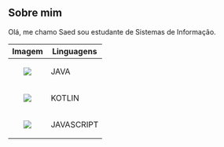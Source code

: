 ## Sobre mim
Olá, me chamo Saed sou estudante de Sistemas de Informação.

|                                          Imagem                                                    | Linguagens |
|----------------------------------------------------------------------------------------------------|------------|
|<p align="center"> <a href=""> <img src="https://skillicons.dev/icons?i=java"> </a> </p>            |JAVA        |
|<p align="center"> <a href=""> <img src="https://skillicons.dev/icons?i=kotlin"> </a> </p>          |KOTLIN      |
|<p align="center"> <a href=""> <img src="https://skillicons.dev/icons?i=javascript"> </a> </p>      |JAVASCRIPT  |



